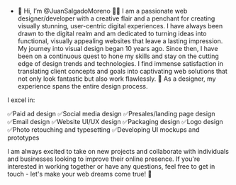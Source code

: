 - 👋 Hi, I’m @JuanSalgadoMoreno
🧑‍🚀 I am a passionate web designer/developer with a creative flair and a penchant for creating visually stunning, user-centric digital experiences. I have always been drawn to the digital realm and am dedicated to turning ideas into functional, visually appealing websites that leave a lasting impression. My journey into visual design began 10 years ago. Since then, I have been on a continuous quest to hone my skills and stay on the cutting edge of design trends and technologies. I find immense satisfaction in translating client concepts and goals into captivating web solutions that not only look fantastic but also work flawlessly. 🚀 As a designer, my experience spans the entire design process.

 I excel in:

✅Paid ad design
✅Social media design
✅Presales/landing page design
✅Email design
✅Website UI/UX design
✅Packaging design
✅Logo design
✅Photo retouching and typesetting
✅Developing UI mockups and prototypes 

I am always excited to take on new projects and collaborate with individuals and businesses looking to improve their online presence. If you're interested in working together or have any questions, feel free to get in touch - let's make your web dreams come true! 🚀
